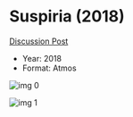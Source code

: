 # Suspiria (2018) 

[Discussion Post](https://www.avsforum.com/threads/bass-eq-for-filtered-movies.2995212/post-57531032)

* Year: 2018
* Format: Atmos

![img 0](https://i.imgur.com/cME6qGo.jpg)

![img 1](https://i.imgur.com/oQseXVp.jpg)

